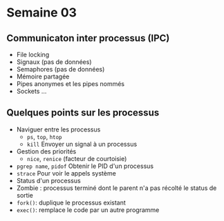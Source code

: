 # Semaine 03

## Communicaton inter processus (IPC)

- File locking
- Signaux (pas de données)
- Semaphores (pas de données)
- Mémoire partagée
- Pipes anonymes et les pipes nommés
- Sockets ... 

## Quelques points sur les processus

- Naviguer entre les processus 
  - `ps`, `top`, `htop`
  - `kill` Envoyer un signal à un processus
- Gestion des priorités
  - `nice`, `renice` (facteur de courtoisie)
- `pgrep name`, `pidof` Obtenir le PID d'un processus
- `strace` Pour voir le appels système
- Status d'un processus
- Zombie : processus terminé dont le parent n'a pas récolté le status de sortie
- `fork()`: duplique le processus existant
- `exec()`: remplace le code par un autre programme

